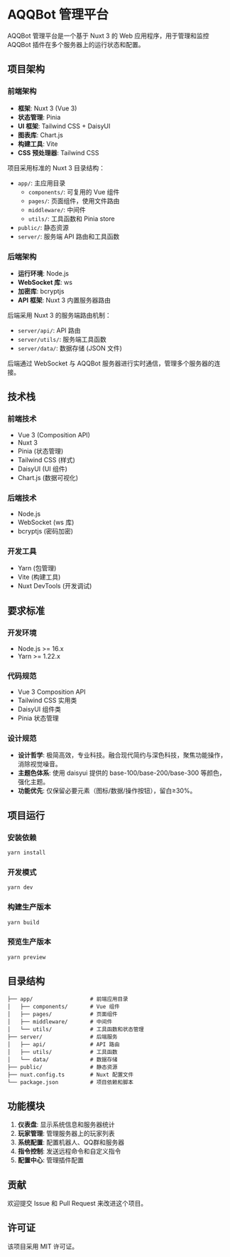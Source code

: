 # AQQBot 管理平台

AQQBot 管理平台是一个基于 Nuxt 3 的 Web 应用程序，用于管理和监控 AQQBot 插件在多个服务器上的运行状态和配置。

## 项目架构

### 前端架构

- **框架**: Nuxt 3 (Vue 3)
- **状态管理**: Pinia
- **UI 框架**: Tailwind CSS + DaisyUI
- **图表库**: Chart.js
- **构建工具**: Vite
- **CSS 预处理器**: Tailwind CSS

项目采用标准的 Nuxt 3 目录结构：

- `app/`: 主应用目录
  - `components/`: 可复用的 Vue 组件
  - `pages/`: 页面组件，使用文件路由
  - `middleware/`: 中间件
  - `utils/`: 工具函数和 Pinia store
- `public/`: 静态资源
- `server/`: 服务端 API 路由和工具函数

### 后端架构

- **运行环境**: Node.js
- **WebSocket 库**: ws
- **加密库**: bcryptjs
- **API 框架**: Nuxt 3 内置服务器路由

后端采用 Nuxt 3 的服务端路由机制：

- `server/api/`: API 路由
- `server/utils/`: 服务端工具函数
- `server/data/`: 数据存储 (JSON 文件)

后端通过 WebSocket 与 AQQBot 服务器进行实时通信，管理多个服务器的连接。

## 技术栈

### 前端技术

- Vue 3 (Composition API)
- Nuxt 3
- Pinia (状态管理)
- Tailwind CSS (样式)
- DaisyUI (UI 组件)
- Chart.js (数据可视化)

### 后端技术

- Node.js
- WebSocket (ws 库)
- bcryptjs (密码加密)

### 开发工具

- Yarn (包管理)
- Vite (构建工具)
- Nuxt DevTools (开发调试)

## 要求标准

### 开发环境

- Node.js >= 16.x
- Yarn >= 1.22.x

### 代码规范

- Vue 3 Composition API
- Tailwind CSS 实用类
- DaisyUI 组件类
- Pinia 状态管理

### 设计规范

- **设计哲学**: 极简高效，专业科技。融合现代简约与深色科技，聚焦功能操作，消除视觉噪音。
- **主题色体系**: 使用 daisyui 提供的 base-100/base-200/base-300 等颜色，强化主题。
- **功能优先**: 仅保留必要元素（图标/数据/操作按钮），留白≥30%。

## 项目运行

### 安装依赖

```bash
yarn install
```

### 开发模式

```bash
yarn dev
```

### 构建生产版本

```bash
yarn build
```

### 预览生产版本

```bash
yarn preview
```

## 目录结构

```
├── app/                  # 前端应用目录
│   ├── components/       # Vue 组件
│   ├── pages/            # 页面组件
│   ├── middleware/       # 中间件
│   └── utils/            # 工具函数和状态管理
├── server/               # 后端服务
│   ├── api/              # API 路由
│   ├── utils/            # 工具函数
│   └── data/             # 数据存储
├── public/               # 静态资源
├── nuxt.config.ts        # Nuxt 配置文件
└── package.json          # 项目依赖和脚本
```

## 功能模块

1. **仪表盘**: 显示系统信息和服务器统计
2. **玩家管理**: 管理服务器上的玩家列表
3. **系统配置**: 配置机器人、QQ群和服务器
4. **指令控制**: 发送远程命令和自定义指令
5. **配置中心**: 管理插件配置

## 贡献

欢迎提交 Issue 和 Pull Request 来改进这个项目。

## 许可证

该项目采用 MIT 许可证。